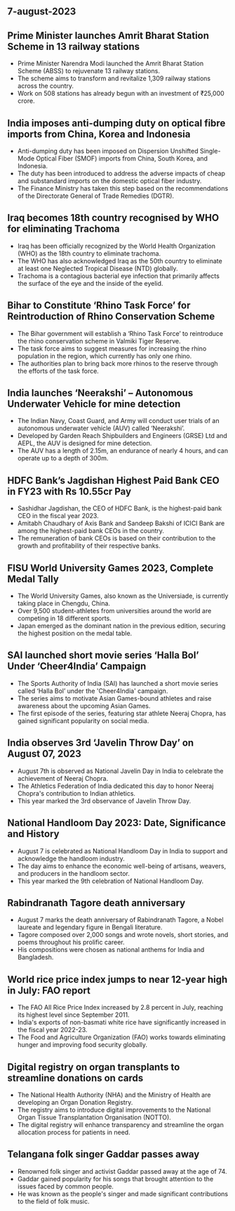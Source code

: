 ## 7-august-2023
## Prime Minister launches Amrit Bharat Station Scheme in 13 railway stations

- Prime Minister Narendra Modi launched the Amrit Bharat Station Scheme (ABSS) to rejuvenate 13 railway stations.
- The scheme aims to transform and revitalize 1,309 railway stations across the country.
- Work on 508 stations has already begun with an investment of ₹25,000 crore.

## India imposes anti-dumping duty on optical fibre imports from China, Korea and Indonesia

- Anti-dumping duty has been imposed on Dispersion Unshifted Single-Mode Optical Fiber (SMOF) imports from China, South Korea, and Indonesia.
- The duty has been introduced to address the adverse impacts of cheap and substandard imports on the domestic optical fiber industry.
- The Finance Ministry has taken this step based on the recommendations of the Directorate General of Trade Remedies (DGTR).

## Iraq becomes 18th country recognised by WHO for eliminating Trachoma

- Iraq has been officially recognized by the World Health Organization (WHO) as the 18th country to eliminate trachoma.
- The WHO has also acknowledged Iraq as the 50th country to eliminate at least one Neglected Tropical Disease (NTD) globally.
- Trachoma is a contagious bacterial eye infection that primarily affects the surface of the eye and the inside of the eyelid.

## Bihar to Constitute ‘Rhino Task Force’ for Reintroduction of Rhino Conservation Scheme

- The Bihar government will establish a ‘Rhino Task Force’ to reintroduce the rhino conservation scheme in Valmiki Tiger Reserve.
- The task force aims to suggest measures for increasing the rhino population in the region, which currently has only one rhino.
- The authorities plan to bring back more rhinos to the reserve through the efforts of the task force.

## India launches ‘Neerakshi’ – Autonomous Underwater Vehicle for mine detection

- The Indian Navy, Coast Guard, and Army will conduct user trials of an autonomous underwater vehicle (AUV) called ‘Neerakshi’.
- Developed by Garden Reach Shipbuilders and Engineers (GRSE) Ltd and AEPL, the AUV is designed for mine detection.
- The AUV has a length of 2.15m, an endurance of nearly 4 hours, and can operate up to a depth of 300m.

## HDFC Bank’s Jagdishan Highest Paid Bank CEO in FY23 with Rs 10.55cr Pay

- Sashidhar Jagdishan, the CEO of HDFC Bank, is the highest-paid bank CEO in the fiscal year 2023.
- Amitabh Chaudhary of Axis Bank and Sandeep Bakshi of ICICI Bank are among the highest-paid bank CEOs in the country.
- The remuneration of bank CEOs is based on their contribution to the growth and profitability of their respective banks.

## FISU World University Games 2023, Complete Medal Tally

- The World University Games, also known as the Universiade, is currently taking place in Chengdu, China.
- Over 9,500 student-athletes from universities around the world are competing in 18 different sports.
- Japan emerged as the dominant nation in the previous edition, securing the highest position on the medal table.

## SAI launched short movie series ‘Halla Bol’ Under ‘Cheer4India’ Campaign

- The Sports Authority of India (SAI) has launched a short movie series called ‘Halla Bol’ under the 'Cheer4India' campaign.
- The series aims to motivate Asian Games-bound athletes and raise awareness about the upcoming Asian Games.
- The first episode of the series, featuring star athlete Neeraj Chopra, has gained significant popularity on social media.

## India observes 3rd ‘Javelin Throw Day’ on August 07, 2023

- August 7th is observed as National Javelin Day in India to celebrate the achievement of Neeraj Chopra.
- The Athletics Federation of India dedicated this day to honor Neeraj Chopra's contribution to Indian athletics.
- This year marked the 3rd observance of Javelin Throw Day.

## National Handloom Day 2023: Date, Significance and History

- August 7 is celebrated as National Handloom Day in India to support and acknowledge the handloom industry.
- The day aims to enhance the economic well-being of artisans, weavers, and producers in the handloom sector.
- This year marked the 9th celebration of National Handloom Day.

## Rabindranath Tagore death anniversary

- August 7 marks the death anniversary of Rabindranath Tagore, a Nobel laureate and legendary figure in Bengali literature.
- Tagore composed over 2,000 songs and wrote novels, short stories, and poems throughout his prolific career.
- His compositions were chosen as national anthems for India and Bangladesh.

## World rice price index jumps to near 12-year high in July: FAO report

- The FAO All Rice Price Index increased by 2.8 percent in July, reaching its highest level since September 2011.
- India's exports of non-basmati white rice have significantly increased in the fiscal year 2022-23.
- The Food and Agriculture Organization (FAO) works towards eliminating hunger and improving food security globally.

## Digital registry on organ transplants to streamline donations on cards

- The National Health Authority (NHA) and the Ministry of Health are developing an Organ Donation Registry.
- The registry aims to introduce digital improvements to the National Organ Tissue Transplantation Organisation (NOTTO).
- The digital registry will enhance transparency and streamline the organ allocation process for patients in need.

## Telangana folk singer Gaddar passes away

- Renowned folk singer and activist Gaddar passed away at the age of 74.
- Gaddar gained popularity for his songs that brought attention to the issues faced by common people.
- He was known as the people's singer and made significant contributions to the field of folk music.